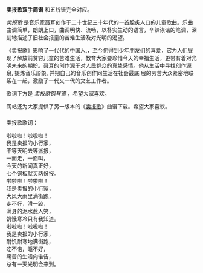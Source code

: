 

**卖报歌双手简谱** 和五线谱完全对应。  
  
_卖报歌_
是音乐家聂耳创作于二十世纪三十年代的一首脍炙人口的儿童歌曲。乐曲曲调简单，朗朗上口，曲调明快、流畅，以朴实生动的语言，辛辣诙谐的笔调，深刻地描述了旧社会报童的苦难生活及对光明的渴望。  
  
《卖报歌》影响了一代代的中国人,，至今仍得到少年朋友们的喜爱，它为人们展现了解放前贫穷儿童的苦难生活，教育大家要珍惜今天的幸福生活，更带有着对光明未来的期盼。聂耳的创作源于对人民群众的真挚感情。他从生活中寻找创作源泉,
提炼音乐形象, 并把自己的音乐创作同生活在社会最底 层的劳苦大众紧密地联系在一起，激励了一代又一代的文艺工作者。  
  
歌词下方是 _卖报歌钢琴谱_ ，希望大家喜欢。  
  
网站还为大家提供了另一版本的《[卖报歌](Music-244-卖报歌.html "卖报歌")》曲谱下载。希望大家喜欢。

###  
卖报歌歌词：

啦啦啦！啦啦啦！  
我是卖报的小行家，  
不等天明去等派报，  
一面走，一面叫，  
今天的新闻真正好，  
七个铜板就买两份报。  
啦啦啦！啦啦啦！  
我是卖报的小行家，  
大风大雨里满街跑，  
走不好，滑一跤，  
满身的泥水惹人笑，  
饥饿寒冷只有我知道。  
啦啦啦！啦啦啦！  
我是卖报的小行家，  
耐饥耐寒地满街跑，  
吃不饱，睡不好，  
痛苦的生活向谁告，  
总有一天光明会来到。


